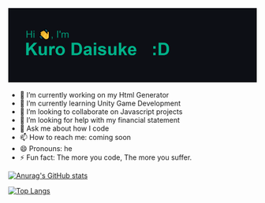 <img src="https://github.com/Kur0Daisuke/Kur0Daisuke/blob/0d7edc41ba4c00858fc5ef9456baec048f6d7ea8/header.png" alt="just a programmer">

- 🔭 I’m currently working on my Html Generator
- 🌱 I’m currently learning Unity Game Development 
- 👯 I’m looking to collaborate on Javascript projects
- 🤔 I’m looking for help with my financial statement 
- 💬 Ask me about how I code
- 📫 How to reach me: coming soon
- 😄 Pronouns: he
- ⚡ Fun fact: The more you code, The more you suffer.


[![Anurag's GitHub stats](https://github-readme-stats.vercel.app/api?username=Kur0Daisuke&theme=gotham)](https://github.com/anuraghazra/github-readme-stats)


[![Top Langs](https://github-readme-stats.vercel.app/api/top-langs/?username=Kur0Daisuke&theme=gotham)](https://github.com/anuraghazra/github-readme-stats)
